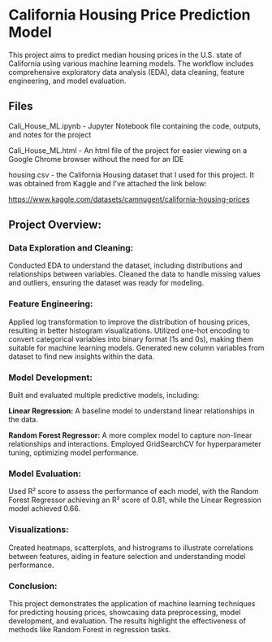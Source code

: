 # California Housing Price Prediction Model
This project aims to predict median housing prices in the U.S. state of California using various machine learning models. The workflow includes comprehensive exploratory data analysis (EDA), data cleaning, feature engineering, and model evaluation.

## Files
Cali_House_ML.ipynb - Jupyter Notebook file containing the code, outputs, and notes for the project

Cali_House_ML.html - An html file of the project for easier viewing on a Google Chrome browser without the need for an IDE

housing.csv - the California Housing dataset that I used for this project. It was obtained from Kaggle and I've attached the link below:

https://www.kaggle.com/datasets/camnugent/california-housing-prices 

## Project Overview:
### Data Exploration and Cleaning:

Conducted EDA to understand the dataset, including distributions and relationships between variables.
Cleaned the data to handle missing values and outliers, ensuring the dataset was ready for modeling.
### Feature Engineering:

Applied log transformation to improve the distribution of housing prices, resulting in better histogram visualizations.
Utilized one-hot encoding to convert categorical variables into binary format (1s and 0s), making them suitable for machine learning models.
Generated new column variables from dataset to find new insights within the data.
### Model Development:

Built and evaluated multiple predictive models, including:

**Linear Regression:** A baseline model to understand linear relationships in the data.

**Random Forest Regressor:** A more complex model to capture non-linear relationships and interactions.
Employed GridSearchCV for hyperparameter tuning, optimizing model performance.
### Model Evaluation:

Used R² score to assess the performance of each model, with the Random Forest Regressor achieving an R² score of 0.81, while the Linear Regression model achieved 0.66.
### Visualizations:

Created heatmaps, scatterplots, and histrograms to illustrate correlations between features, aiding in feature selection and understanding model performance.
### Conclusion:
This project demonstrates the application of machine learning techniques for predicting housing prices, showcasing data preprocessing, model development, and evaluation. The results highlight the effectiveness of methods like Random Forest in regression tasks.
